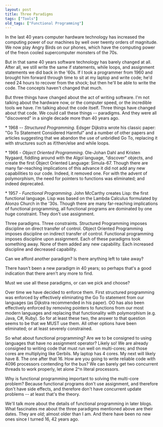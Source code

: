 ```yaml
---
layout: post
title: Three Paradigms
tags: ["Tools"]
old_tags: ["Functional Programming"]
---
```


<meta http-equiv="refresh" content="3; url=http://blog.8thlight.com/uncle-bob/2012/12/19/Three-Paradigms.html" />
In the last 40 years computer hardware technology has increased the computing power of our machines by well over twenty orders of magnitude. We now play Angry Birds on our phones, which have the computing power of the freon cooled supercomputer monsters of the 70s.

But in that same 40 years software technology has barely changed at all. After all, we still write the same if statements, while loops, and assignment statements we did back in the '60s. If I took a programmer from 1960 and brought him forward through time to sit at my laptop and write code; he'd need 24 hours to recover from the shock; but then he'll be able to write the code. The concepts haven't changed that much.

But three things have changed about the act of writing software. I'm not talking about the hardware now, or the computer speed, or the incredible tools we have. I'm talking about the code itself. Three things have changed about that code. We could call these things -- paradigms. And they were all "discovered" in a single decade more than 40 years ago.

\* 1968 -- *Structured Programming*. Edsger Dijkstra wrote his classic paper: "Go To Statement Considered Harmful" and a number of other papers and articles suggesting that we abandon the use of unbridled Go To, replacing it with structures such as if/then/else and while loops.

\* 1966 - *Object Oriented Programming*. Ole-Johan Dahl and Kristen Nygaard, fiddling around with the Algol language, "discover" objects, and create the first Object Oriented Language: Simula-67. Though there are many far-reaching implications of this advance it did not add any new capabilities to our code. Indeed, it removed one. For with the advent of polymorphism, the need for pointers to functions was eliminated; and indeed deprecated.

\* 1957 - *Functional Programming*. John McCarthy creates Lisp: the first functional language. Lisp was based on the Lambda Calculus formulated by Alonzo Church in the '30s. Though there are many far-reaching implications of functional programming, all functional programs are dominated by one huge constraint. They don't use assignment.

Three paradigms. Three constraints. Structured Programming imposes discipline on direct transfer of control. Object Oriented Programming imposes discipline on indirect transfer of control. Functional programming imposes discipline upon assignment. Each of these paradigms took something away. None of them added any new capability. Each increased discipline and decreased capability.

Can we afford another paradigm? Is there anything left to take away?

There hasn't been a new paradigm in 40 years; so perhaps that's a good indication that there aren't any more to find.

Must we use all these paradigms, or can we pick and choose?

Over time we have decided to enforce them. First structured programming was enforced by effectively eliminating the Go To statement from our languages (as Dijkstra recommended in his paper). OO has also been effectively enforced by removing pointers to functions from our most modern languages and replacing that functionality with polymorphism (e.g. Java, C\#, Ruby). So for at least these two, the answer to that question seems to be that we MUST use them. All other options have been eliminated; or at least severely constrained.

So what about functional programming? Are we to be consigned to using languages that have no assignment operator? Likely so! We are already consigned to writing code that must run well on multi-cores; and those cores are multiplying like Gerbils. My laptop has 4 cores. My next will likely have 8. The one after that 16. How are you going to write reliable code with 4096 processors contending for the bus? We can barely get two concurrent threads to work properly, let alone 2^n literal processors.

Why is functional programming important to solving the multi-core problem? Because functional programs don't use assignment, and therefore don't have side effects, and therefore don't have concurrent update problems -- at least that's the theory.

We'll talk more about the details of functional programming in later blogs. What fascinates me about the three paradigms mentioned above are their dates. They are *old*; almost older than I am. And there have been no new ones since I turned 16, 42 years ago.
